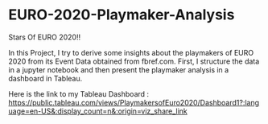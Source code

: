 # EURO-2020-Playmaker-Analysis
Stars Of EURO 2020!!

In this Project, I try to derive some insights about the playmakers of EURO 2020 from its Event Data obtained from fbref.com.
First, I structure the data in a jupyter notebook and then present the playmaker analysis in a dashboard in Tableau.

Here is the link to my Tableau Dashboard : https://public.tableau.com/views/PlaymakersofEuro2020/Dashboard1?:language=en-US&:display_count=n&:origin=viz_share_link
